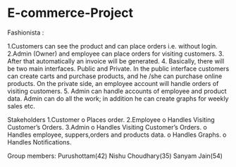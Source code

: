 # E-commerce-Project
Fashionista :

1.Customers can see the product and can place orders i.e. without login.
2.Admin (Owner) and employee can place orders for visiting customers.
3. After that automatically an invoice will be generated. 
4. Basically, there will be two main interfaces. Public and Private. In the public interface customers can create carts and purchase products, and he /she can purchase online products. On the private side, an employee account will handle orders of visiting customers.
5. Admin can handle accounts of employee and product data. Admin can do all the work; in addition he can create graphs for weekly sales etc.

 Stakeholders
1.Customer
o   Places order.
2.Employee 
o   Handles Visiting Customer’s Orders.
3.Admin 
o   Handles Visiting Customer’s Orders.
o   Handles employee, suppers,orders and products data.
o   Handles Graphs.
o   Handles Notifications.

Group members:
Purushottam(42)
Nishu Choudhary(35)
Sanyam Jain(54)






